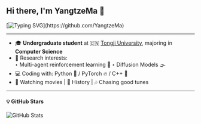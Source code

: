 ## Hi there, I'm YangtzeMa 👋

[![Typing SVG](https://readme-typing-svg.herokuapp.com?font=Fira+Code&size=22&pause=1000&color=F57F17&center=true&vCenter=true&width=500&lines=Hi+there!+Welcome+to+my+GitHub!)](https://github.com/YangtzeMa)

---

- 🎓 **Undergraduate student** at 🇨🇳 [Tongji University](https://www.tongji.edu.cn), majoring in **Computer Science**
- 🧠 Research interests:  
  ‣ Multi-agent reinforcement learning 🔗 
  ‣ Diffusion Models 🌫️  
- 💻 Coding with: Python 🐍 / PyTorch 🔥 / C++ 🚀
- 🍿 Watching movies | 📖 History | 🎶 Chasing good tunes

---


#### 💡 GitHub Stars

![GitHub Stats](https://github-readme-stats.vercel.app/api?username=YangtzeMa&show_icons=true&theme=tokyonight&hide_title=true)
